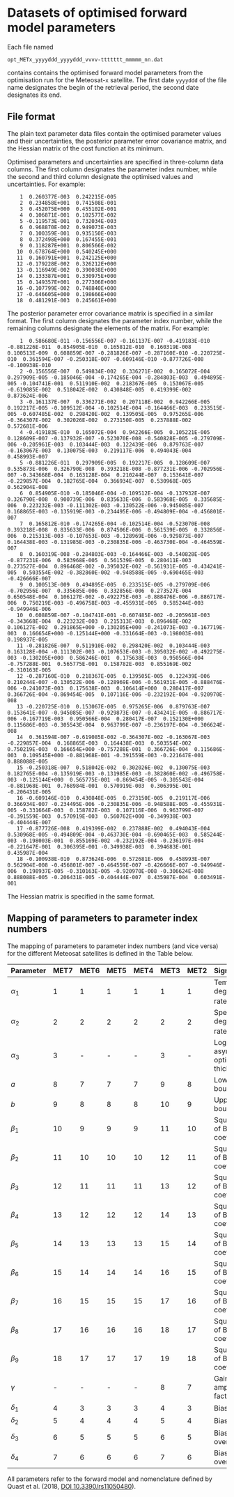 # Datasets of optimised forward model parameters

Each file named

    opt_METx_yyyyddd_yyyyddd_vvvv-ttttttt_mmmmm_nn.dat
    
contains contains the optimised forward model parameters from the optimisation run for the Meteosat-`x` satellite. The first date `yyyyddd` of the file name designates the begin of the retrieval period, the second date designates its end.

## File format

The plain text parameter data files contain the optimised parameter values and their uncertainties, the posterior parameter error covariance matrix, and the Hessian matrix of the cost function at its minimum.

Optimised parameters and uncertainties are specified in three-column data columns. The first column designates the parameter index number, while the second and third column designate the optimised values and uncertainties. For example:

        1  0.260377E-003  0.242215E-005
        2  0.234858E+001  0.741508E-001
        3  0.452075E+000  0.455102E-001
        4  0.106871E-001  0.102577E-002
        5 -0.119573E-001  0.732034E-003
        6  0.968870E-002  0.949073E-003
        7  0.100359E-001  0.935150E-003
        8  0.372498E+000  0.167455E-001
        9  0.118287E+001  0.806566E-002
       10  0.678764E+000  0.540245E+000
       11  0.160791E+001  0.242125E+000
       12 -0.179228E-002  0.326212E+000
       13 -0.116949E-002  0.390038E+000
       14  0.133387E+001  0.330975E+000
       15  0.149357E+001  0.277306E+000
       16 -0.107799E-002  0.748840E+000
       17 -0.646605E+000  0.198666E+000
       18  0.481291E-003  0.245661E+000

The posterior parameter error covariance matrix is specified in a similar format. The first column designates the parameter index number, while the remaining columns designate the elements of the matrix. For example:

        1  0.586680E-011 -0.156556E-007 -0.161137E-007 -0.419183E-010 -0.881226E-011  0.854905E-010  0.165812E-010  0.160319E-008  0.100513E-009  0.608859E-007 -0.281826E-007 -0.287160E-010 -0.220725E-010  0.361594E-007 -0.250318E-007 -0.609146E-010 -0.877726E-008 -0.100938E-010
        2 -0.156556E-007  0.549834E-002  0.336271E-002  0.165072E-004  0.297909E-005 -0.185046E-004 -0.174265E-004 -0.284803E-003  0.494895E-005 -0.104741E-001  0.511910E-002  0.218367E-005  0.153067E-005 -0.619085E-002  0.518042E-002  0.430848E-005  0.419399E-002  0.873624E-006
        3 -0.161137E-007  0.336271E-002  0.207118E-002  0.942266E-005  0.192217E-005 -0.109512E-004 -0.102514E-004 -0.164466E-003  0.233515E-005 -0.607485E-002  0.298420E-002  0.139505E-005  0.975265E-006 -0.364307E-002  0.302026E-002  0.273150E-005  0.237888E-002  0.572681E-006
        4 -0.419183E-010  0.165072E-004  0.942266E-005  0.105221E-005  0.128609E-007 -0.137932E-007 -0.523070E-008 -0.540828E-005 -0.279709E-006 -0.205961E-003  0.103444E-003  0.122439E-006  0.879763E-007 -0.163067E-003  0.130075E-003  0.219117E-006  0.494043E-004  0.458993E-007
        5 -0.881226E-011  0.297909E-005  0.192217E-005  0.128609E-007  0.535873E-006  0.326790E-008  0.393218E-008 -0.877231E-006 -0.702956E-007 -0.343668E-004  0.163128E-004  0.210244E-007  0.153641E-007 -0.229857E-004  0.182765E-004  0.366934E-007  0.530968E-005  0.562904E-008
        6  0.854905E-010 -0.185046E-004 -0.109512E-004 -0.137932E-007  0.326790E-008  0.900739E-006  0.835633E-006  0.583968E-005  0.335685E-006  0.223232E-003 -0.111302E-003 -0.130522E-006 -0.945085E-007  0.168865E-003 -0.135919E-003 -0.234495E-006 -0.494809E-004 -0.456801E-007
        7  0.165812E-010 -0.174265E-004 -0.102514E-004 -0.523070E-008  0.393218E-008  0.835633E-006  0.874506E-006  0.561539E-005  0.332856E-006  0.215313E-003 -0.107653E-003 -0.128969E-006 -0.929873E-007  0.164438E-003 -0.131985E-003 -0.230835E-006 -0.463730E-004 -0.464559E-007
        8  0.160319E-008 -0.284803E-003 -0.164466E-003 -0.540828E-005 -0.877231E-006  0.583968E-005  0.561539E-005  0.280411E-003  0.273527E-004  0.896468E-002 -0.395032E-002 -0.561931E-005 -0.434241E-005  0.503554E-002 -0.382860E-002 -0.948588E-005 -0.690465E-003 -0.426666E-007
        9  0.100513E-009  0.494895E-005  0.233515E-005 -0.279709E-006 -0.702956E-007  0.335685E-006  0.332856E-006  0.273527E-004  0.650548E-004  0.106127E-002 -0.492275E-003 -0.888476E-006 -0.886717E-006  0.750219E-003 -0.496758E-003 -0.455931E-005  0.585244E-003 -0.949946E-006
       10  0.608859E-007 -0.104741E-001 -0.607485E-002 -0.205961E-003 -0.343668E-004  0.223232E-003  0.215313E-003  0.896468E-002  0.106127E-002  0.291865E+000 -0.130205E+000 -0.241073E-003 -0.167719E-003  0.166654E+000 -0.125144E+000 -0.331664E-003 -0.198003E-001  0.198937E-005
       11 -0.281826E-007  0.511910E-002  0.298420E-002  0.103444E-003  0.163128E-004 -0.111302E-003 -0.107653E-003 -0.395032E-002 -0.492275E-003 -0.130205E+000  0.586246E-001  0.175638E-003  0.950566E-004 -0.757288E-001  0.565775E-001  0.158782E-003  0.855169E-002 -0.310163E-005
       12 -0.287160E-010  0.218367E-005  0.139505E-005  0.122439E-006  0.210244E-007 -0.130522E-006 -0.128969E-006 -0.561931E-005 -0.888476E-006 -0.241073E-003  0.175638E-003  0.106414E+000  0.280417E-007  0.366726E-004 -0.869454E-005  0.107116E-006 -0.232192E-004 -0.920970E-008
       13 -0.220725E-010  0.153067E-005  0.975265E-006  0.879763E-007  0.153641E-007 -0.945085E-007 -0.929873E-007 -0.434241E-005 -0.886717E-006 -0.167719E-003  0.950566E-004  0.280417E-007  0.152130E+000  0.115686E-003 -0.305543E-004  0.963799E-007 -0.236197E-004 -0.306624E-008
       14  0.361594E-007 -0.619085E-002 -0.364307E-002 -0.163067E-003 -0.229857E-004  0.168865E-003  0.164438E-003  0.503554E-002  0.750219E-003  0.166654E+000 -0.757288E-001  0.366726E-004  0.115686E-003  0.109545E+000 -0.881968E-001 -0.391559E-003 -0.221647E-001  0.888088E-005
       15 -0.250318E-007  0.518042E-002  0.302026E-002  0.130075E-003  0.182765E-004 -0.135919E-003 -0.131985E-003 -0.382860E-002 -0.496758E-003 -0.125144E+000  0.565775E-001 -0.869454E-005 -0.305543E-004 -0.881968E-001  0.768984E-001  0.570919E-003  0.306395E-001 -0.206431E-005
       16 -0.609146E-010  0.430848E-005  0.273150E-005  0.219117E-006  0.366934E-007 -0.234495E-006 -0.230835E-006 -0.948588E-005 -0.455931E-005 -0.331664E-003  0.158782E-003  0.107116E-006  0.963799E-007 -0.391559E-003  0.570919E-003  0.560762E+000 -0.349938E-003 -0.404444E-007
       17 -0.877726E-008  0.419399E-002  0.237888E-002  0.494043E-004  0.530968E-005 -0.494809E-004 -0.463730E-004 -0.690465E-003  0.585244E-003 -0.198003E-001  0.855169E-002 -0.232192E-004 -0.236197E-004 -0.221647E-001  0.306395E-001 -0.349938E-003  0.394683E-001  0.435987E-004
       18 -0.100938E-010  0.873624E-006  0.572681E-006  0.458993E-007  0.562904E-008 -0.456801E-007 -0.464559E-007 -0.426666E-007 -0.949946E-006  0.198937E-005 -0.310163E-005 -0.920970E-008 -0.306624E-008  0.888088E-005 -0.206431E-005 -0.404444E-007  0.435987E-004  0.603491E-001

The Hessian matrix is specified in the same format.

## Mapping of parameters to parameter index numbers

The mapping of parameters to parameter index numbers (and vice versa) for the different Meteosat satellites is defined in the Table below.

| **Parameter**         | **MET7** | **MET6** | **MET5** | **MET4** | **MET3** | **MET2** | **Significance**                            |
|-----------------------|----------|----------|----------|----------|----------|----------|---------------------------------------------|
| *&alpha;*<sub>1</sub> | 1        | 1        | 1        | 1        | 1        | 1        | Temporal degradation rate (d<sup>-1</sup>)  |
| *&alpha;*<sub>2</sub> | 2        | 2        | 2        | 2        | 2        | 2        | Spectral degradation rate (µm<sup>-1</sup>) |
| *&alpha;*<sub>3</sub> | 3        | -        | -        | -        | 3        | -        | Logarithm of asymptotic optical thickness   |
| *a*                   | 8        | 7        | 7        | 7        | 9        | 8        | Lower bound (µm)                            |
| *b*                   | 9        | 8        | 8        | 8        | 10       | 9        | Upper bound (µm)                            |
| *&beta;*<sub>1</sub>  | 10       | 9        | 9        | 9        | 11       | 10       | Square root of Bernstein coefficient        |
| *&beta;*<sub>2</sub>  | 11       | 10       | 10       | 10       | 12       | 11       | Square root of Bernstein coefficient        |
| *&beta;*<sub>3</sub>  | 12       | 11       | 11       | 11       | 13       | 12       | Square root of Bernstein coefficient        |
| *&beta;*<sub>4</sub>  | 13       | 12       | 12       | 12       | 14       | 13       | Square root of Bernstein coefficient        |
| *&beta;*<sub>5</sub>  | 14       | 13       | 13       | 13       | 15       | 14       | Square root of Bernstein coefficient        |
| *&beta;*<sub>6</sub>  | 15       | 14       | 14       | 14       | 16       | 15       | Square root of Bernstein coefficient        |
| *&beta;*<sub>7</sub>  | 16       | 15       | 15       | 15       | 17       | 16       | Square root of Bernstein coefficient        |
| *&beta;*<sub>8</sub>  | 17       | 16       | 16       | 16       | 18       | 17       | Square root of Bernstein coefficient        |
| *&beta;*<sub>9</sub>  | 18       | 17       | 17       | 17       | 19       | 18       | Square root of Bernstein coefficient        |
| *&gamma;*             | -        | -        | -        | -        | 8        | 7        | Gain amplification factor                   |
| *&delta;*<sub>1</sub> | 4        | 3        | 3        | 3        | 4        | 3        | Bias (desert)                               |
| *&delta;*<sub>2</sub> | 5        | 4        | 4        | 4        | 5        | 4        | Bias (ocean)                                |
| *&delta;*<sub>3</sub> | 6        | 5        | 5        | 5        | 6        | 5        | Bias (DCC over ocean)                       |
| *&delta;*<sub>4</sub> | 7        | 6        | 6        | 6        | 7        | 6        | Bias (DCC over land)                         |

All parameters refer to the forward model and nomenclature defined by Quast et al. (2018, [DOI 10.3390/rs11050480](https://doi.org/10.3390/rs11050480)).
